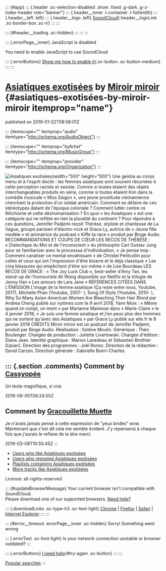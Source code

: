 ::: {#app}
::: {.header .sc-selection-disabled .show .fixed .g-dark .g-z-index-header role="banner"}
::: {.header__inner .l-container .l-fullwidth}
::: {.header__left .left}
::: {.header__logo .left}
[SoundCloud](/ "Home"){.header__logoLink .sc-border-box .sc-ir}
:::
:::

::: {#header__loading .sc-hidden}
:::
:::
:::

::: {.errorPage__inner}
JavaScript is disabled

You need to enable JavaScript to use SoundCloud

::: {.errorButtons}
[Show me how to enable it](http://www.enable-javascript.com/){.sc-button
.sc-button-medium}
:::
:::

[Asiatiques exotisées](/miroir-miroir/asiatiques-exotisees) by [Miroir miroir](/miroir-miroir) {#asiatiques-exotisées-by-miroir-miroir itemprop="name"}
==============================================================================================

published on 2019-01-22T08:58:01Z

::: {itemscope="" itemprop="audio" itemtype="http://schema.org/AudioObject"}
:::

::: {itemscope="" itemprop="byArtist" itemtype="http://schema.org/MusicGroup"}
:::

::: {itemscope="" itemprop="provider" itemtype="http://schema.org/Organization"}
:::

![Asiatiques
exotisées](https://i1.sndcdn.com/artworks-000476022504-e0i6cj-t500x500.jpg){width="500"
height="500"} Une geisha au corps menu et à l'esprit docile&nbsp;: les
femmes asiatiques sont souvent résumées à cette perception raciste et
sexiste. Comme si toutes étaient des objets interchangeables produits en
série, comme si toutes étaient Kim dans la comédie musicale «&nbsp;Miss
Saigon&nbsp;», une jeune prostituée vietnamienne cherchant la protection
d'un soldat américain. Comment se défaire de ces stéréotypes datant de
l'époque coloniale&nbsp;? Comment lutter contre ce fétichisme et cette
déshumanisation&nbsp;? En quoi «&nbsp;les Asiatiques&nbsp;» est une
catégorie qui ne reflète en rien la pluralité du continent&nbsp;? Pour
répondre à ces questions, Jennifer Padjemi reçoit Thérèse, styliste et
chanteuse de La Vague, groupe parisien d'électro-rock et Grace Ly,
autrice de «&nbsp;Jeune fille modèle&nbsp;» et animatrice du podcast
«&nbsp;Kiffe ta race&nbsp;» produit par Binge Audio. RECOMMANDATIONS ET
COUPS DE CŒUR LES RECOS DE THÉRÈSE&nbsp;: «&nbsp;Dialectique du Moi et
de l'inconscient&nbsp;» du philosophe Carl Gustav Jung pour se
familiariser avec le processus d'individuation, «&nbsp;Je pense
trop&nbsp;: Comment canaliser ce mental envahissant&nbsp;» de Christel
Petitcollin pour celles et ceux qui ont l'impression d'être bizarre et
le déjà classique «&nbsp;Les cinq blessures qui empêchent d'être
soi-même&nbsp;» de Lise Bourdeau LES RECOS DE GRACE&nbsp;: «&nbsp;The
Joy Luck Club&nbsp;», best-seller d'Amy Tan, les stand-up de
l'humouriste Ali Wong disponible sur Netflix et la trilogie de Jenny Han
«&nbsp;Les amours de Lara Jane&nbsp;» RÉFÉRENCES CITÉES DANS L'ÉMISSION
L'image de la femme asiatique&nbsp;(Ça reste entre nous, Youtube, 2017),
Michelle Phan (Youtube, 2007- ), Song Of Style (Youtube, 2010- ), Why So
Many Asian-American Women Are Bleaching Their Hair Blond par Andrea
Cheng publié sur nytimes.com le 9 avril 2018, Yann Moix&nbsp;:
«&nbsp;Même quand on rompt, on ment&nbsp;» par Marianne Mairesse dans
«&nbsp;Marie-Claire&nbsp;» le 4 janvier 2019, «&nbsp;Je suis une femme
asiatique et j'en peux plus des hommes qui ne sortent qu'avec des
Asiatiques&nbsp;» par Grace Ly publié sur elle.fr le 8 janvier 2019
CRÉDITS Miroir miroir est un podcast de Jennifer Padjemi, produit par
Binge Audio. Réalisation&nbsp;: Solène Moulin. Générique&nbsp;: Théo
Boulenger. Chargée de production&nbsp;: Juliette Livartowski. Chargée
d'édition&nbsp;: Diane Jean. Identité graphique&nbsp;: Marion Lavedeau
et Sébastien Brothier (Upian). Direction des programmes&nbsp;: Joël
Ronez. Direction de la rédaction&nbsp;: David Carzon. Direction
générale&nbsp;: Gabrielle Boeri-Charles.

::: {.section .comments}
Comment by [Cassyopée](/cassyopee)
----------------------------------

Un texte magnifique, si vrai.

2019-09-05T08:24:55Z

Comment by [Gracouillette Muette](/gracouillette-muette)
--------------------------------------------------------

Je n\'avais jamais pensé à cette expression de \"yeux bridés\" wow.
Maintenant que c\'est dit cela me semble évident. J\'y repenserai à
chaque fois que j\'aurais le reflexe de le dire merci.

2019-03-08T10:55:45Z
:::

-   [Users who like Asiatiques
    exotisées](/miroir-miroir/asiatiques-exotisees/likes)
-   [Users who reposted Asiatiques
    exotisées](/miroir-miroir/asiatiques-exotisees/reposts)
-   [Playlists containing Asiatiques
    exotisées](/miroir-miroir/asiatiques-exotisees/sets)
-   [More tracks like Asiatiques
    exotisées](/miroir-miroir/asiatiques-exotisees/recommended)

License: all-rights-reserved

::: {#updateBrowserMessage}
Your current browser isn\'t compatible with SoundCloud.\
Please download one of our supported browsers. [Need
help?](https://help.soundcloud.com/hc/articles/115003564308-Technical-requirements)

::: {.downloadLinks .sc-type-h3 .sc-text-light}
[Chrome](http://google.com/chrome "Chrome") \|
[Firefox](http://firefox.com "Firefox") \|
[Safari](http://apple.com/safari "Safari") \| [Internet
Explorer](http://windows.microsoft.com/ie "Internet Explorer")
:::
:::

::: {#error__timeout .errorPage__inner .sc-hidden}
Sorry! Something went wrong

::: {.errorText .sc-font-light}
Is your network connection unstable or browser outdated?
:::

::: {.errorButtons}
[I need help](https://help.soundcloud.com){#try-again .sc-button}
:::
:::

[Popular searches](/popular/searches "Popular searches")
:::
